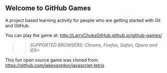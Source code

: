 ## Welcome to GitHub Games

A project based learning activity for people who are getting started with Git and GitHub.

You can play the game at: http://LarryChuksGitHub.github.io/github-games/

>> _*SUPPORTED BROWSERS*: Chrome, Firefox, Safari, Opera and IE9+_

This fun open source game was cloned from: https://github.com/jakesgordon/javascript-tetris
